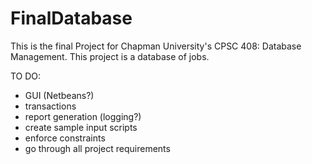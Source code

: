 # FinalDatabase

This is the final Project for Chapman University's CPSC 408: Database Management. 
This project is a database of jobs.

TO DO:
- GUI (Netbeans?)
- transactions
- report generation (logging?)
- create sample input scripts
- enforce constraints 
- go through all project requirements 
